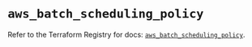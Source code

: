 # `aws_batch_scheduling_policy`

Refer to the Terraform Registry for docs: [`aws_batch_scheduling_policy`](https://registry.terraform.io/providers/hashicorp/aws/6.5.0/docs/resources/batch_scheduling_policy).
